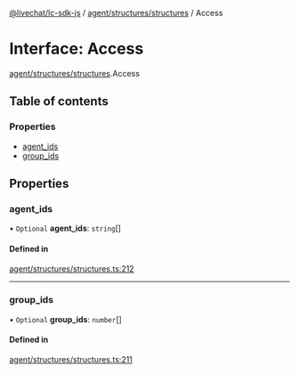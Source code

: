 [@livechat/lc-sdk-js](../README.md) / [agent/structures/structures](../modules/agent_structures_structures.md) / Access

# Interface: Access

[agent/structures/structures](../modules/agent_structures_structures.md).Access

## Table of contents

### Properties

- [agent\_ids](agent_structures_structures.Access.md#agent_ids)
- [group\_ids](agent_structures_structures.Access.md#group_ids)

## Properties

### agent\_ids

• `Optional` **agent\_ids**: `string`[]

#### Defined in

[agent/structures/structures.ts:212](https://github.com/livechat/lc-sdk-js/blob/d267eeb/src/agent/structures/structures.ts#L212)

___

### group\_ids

• `Optional` **group\_ids**: `number`[]

#### Defined in

[agent/structures/structures.ts:211](https://github.com/livechat/lc-sdk-js/blob/d267eeb/src/agent/structures/structures.ts#L211)
